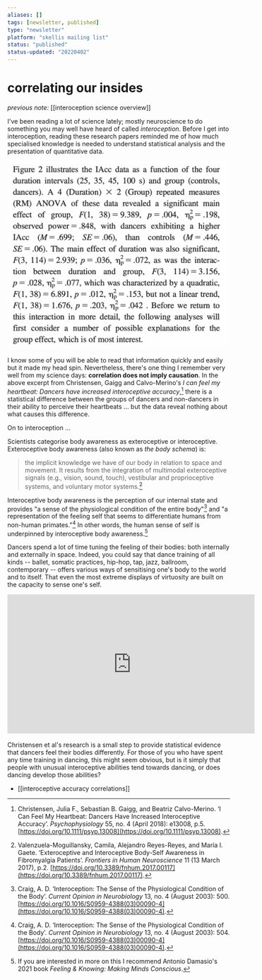 ```yaml
---
aliases: []
tags: [newsletter, published]
type: "newsletter"
platform: "skellis mailing list"
status: "published"
status-updated: "20220402"
---
```


# correlating our insides

_previous note:_ [[interoception science overview]]

I've been reading a lot of science lately; mostly neuroscience to do something you may well have heard of called _interoception_. Before I get into interoception, reading these research papers reminded me of how much specialised knowledge is needed to understand statistical analysis and the presentation of quantitative data.

![](/assets/statistics.png)

I know some of you will be able to read that information quickly and easily but it made my head spin. Nevertheless, there's one thing I remember very well from my science days: **correlation does not imply causation**. In the above excerpt from Christensen, Gaigg and Calvo-Merino's _I can feel my heartbeat: Dancers have increased interoceptive accuracy_,[^ch] there is a statistical difference between the groups of dancers and non-dancers in their ability to perceive their heartbeats ... but the data reveal nothing about what causes this difference.

[^ch]: Christensen, Julia F., Sebastian B. Gaigg, and Beatriz Calvo-Merino. ‘I Can Feel My Heartbeat: Dancers Have Increased Interoceptive Accuracy’. _Psychophysiology_ 55, no. 4 (April 2018): e13008, p.5. [https://doi.org/10.1111/psyp.13008](https://doi.org/10.1111/psyp.13008).

On to interoception ...

Scientists categorise body awareness as exteroceptive or interoceptive. Exteroceptive body awareness (also known as _the body schema_) is:

> the implicit knowledge we have of our body in relation to space and movement. It results from the integration of multimodal exteroceptive signals (e.g., vision, sound, touch), vestibular and proprioceptive systems, and voluntary motor systems.[^1]

[^1]: Valenzuela-Moguillansky, Camila, Alejandro Reyes-Reyes, and María I. Gaete. ‘Exteroceptive and Interoceptive Body-Self Awareness in Fibromyalgia Patients’. _Frontiers in Human Neuroscience_ 11 (13 March 2017), p.2. [https://doi.org/10.3389/fnhum.2017.00117](https://doi.org/10.3389/fnhum.2017.00117).

Interoceptive body awareness is the perception of our internal state and provides "a sense of the physiological condition of the entire body"[^2] and "a representation of the feeling self that seems to differentiate humans from non-human primates."[^craig2] In other words, the human sense of self is underpinned by interoceptive body awareness.[^damasio]

[^2]: Craig, A. D. ‘Interoception: The Sense of the Physiological Condition of the Body’. _Current Opinion in Neurobiology_ 13, no. 4 (August 2003): 500. [https://doi.org/10.1016/S0959-4388(03)00090-4](https://doi.org/10.1016/S0959-4388(03)00090-4).
[^craig2]: Craig, A. D. ‘Interoception: The Sense of the Physiological Condition of the Body’. _Current Opinion in Neurobiology_ 13, no. 4 (August 2003): 504. [https://doi.org/10.1016/S0959-4388(03)00090-4](https://doi.org/10.1016/S0959-4388(03)00090-4).
[^damasio]: If you are interested in more on this I recommend Antonio Damasio's 2021 book _Feeling & Knowing: Making Minds Conscious_.

Dancers spend a lot of time tuning the feeling of their bodies: both internally and externally in space. Indeed, you could say that dance training of all kinds -- ballet, somatic practices, hip-hop, tap, jazz, ballroom, contemporary -- offers various ways of sensitising one's body to the world and to itself. That even the most extreme displays of virtuosity are built on the capacity to sense one's self.

<iframe width="560" height="315" src="https://www.youtube.com/embed/fsnerIlGhZY" title="YouTube video player" frameborder="0" allow="accelerometer; autoplay; clipboard-write; encrypted-media; gyroscope; picture-in-picture" allowfullscreen></iframe>

Christensen et al's research is a small step to provide statistical evidence that dancers feel their bodies differently. For those of you who have spent any time training in dancing, this might seem obvious, but is it simply that people with unusual interoceptive abilities tend towards dancing, or does dancing develop those abilities?


- [[interoceptive accuracy correlations]]
